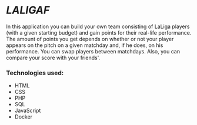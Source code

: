 # *LALIGAF*

In this application you can build your own team consisting of LaLiga players (with a given starting budget) and gain points for their real-life performance. The amount of points you get depends on whether or not your player appears on the pitch on a given matchday and, if he does, on his performance. You can swap players between matchdays. Also, you can compare your score with your friends'.

### Technologies used:
- HTML
- CSS
- PHP
- SQL
- JavaScript
- Docker
